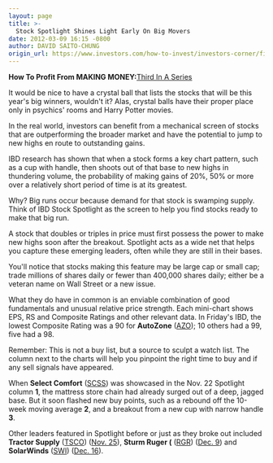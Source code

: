 ```yaml
---
layout: page
title: >-
  Stock Spotlight Shines Light Early On Big Movers
date: 2012-03-09 16:15 -0800
author: DAVID SAITO-CHUNG
origin_url: https://www.investors.com/how-to-invest/investors-corner/find-winning-stocks-with-ibd-stock-spotlight/
---
```


**How To Profit From MAKING MONEY:**[Third In A Series](http://news.investors.com/specialreport/603354/201203061545/how-to-profit-from-ibds-making-money-.aspx)

It would be nice to have a crystal ball that lists the stocks that will be this year's big winners, wouldn't it? Alas, crystal balls have their proper place only in psychics' rooms and Harry Potter movies.

In the real world, investors can benefit from a mechanical screen of stocks that are outperforming the broader market and have the potential to jump to new highs en route to outstanding gains.

IBD research has shown that when a stock forms a key chart pattern, such as a cup with handle, then shoots out of that base to new highs in thundering volume, the probability of making gains of 20%, 50% or more over a relatively short period of time is at its greatest.

Why? Big runs occur because demand for that stock is swamping supply. Think of IBD Stock Spotlight as the screen to help you find stocks ready to make that big run.

A stock that doubles or triples in price must first possess the power to make new highs soon after the breakout. Spotlight acts as a wide net that helps you capture these emerging leaders, often while they are still in their bases.

You'll notice that stocks making this feature may be large cap or small cap; trade millions of shares daily or fewer than 400,000 shares daily; either be a veteran name on Wall Street or a new issue.

What they do have in common is an enviable combination of good fundamentals and unusual relative price strength. Each mini-chart shows EPS, RS and Composite Ratings and other relevant data. In Friday's IBD, the lowest Composite Rating was a 90 for **AutoZone** ([AZO](https://research.investors.com/quote.aspx?symbol=AZO)); 10 others had a 99, five had a 98.

Remember: This is not a buy list, but a source to sculpt a watch list. The column next to the charts will help you pinpoint the right time to buy and if any sell signals have appeared.

When **Select Comfort** ([SCSS](https://research.investors.com/quote.aspx?symbol=SCSS)) was showcased in the Nov. 22 Spotlight column **1**, the mattress store chain had already surged out of a deep, jagged base. But it soon flashed new buy points, such as a rebound off the 10-week moving average **2**, and a breakout from a new cup with narrow handle **3**.

Other leaders featured in Spotlight before or just as they broke out included **Tractor Supply** ([TSCO](https://research.investors.com/quote.aspx?symbol=TSCO)) ([Nov. 25](http://news.investors.com/article/592664/201111231819/farm-retailer-tractor-supply-weathers-stock-turmoil.htm)), **Sturm Ruger (** ([RGR](https://research.investors.com/quote.aspx?symbol=RGR)) ([Dec. 9](http://news.investors.com/article/594160/201112081712/sturm-ruger-near-buy-point.htm)) and **SolarWinds** ([SWI](https://research.investors.com/quote.aspx?symbol=SWI)) ([Dec. 16](http://news.investors.com/article/594890/201112151814/solarwinds-a-stock-to-watch-despite-sell-off.htm)).
